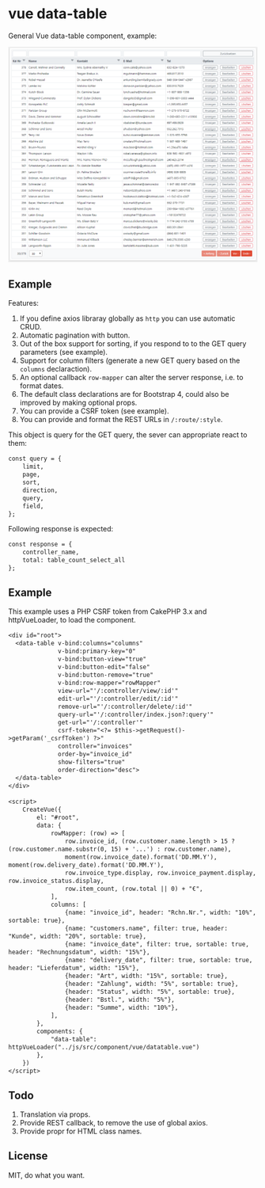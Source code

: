 # vue data-table

General Vue data-table component, example:

![](https://github.com/srad/vue-components/raw/master/doc/demo1.png)

Example
-------

Features:

1. If you define axios libraray globally as `http` you can use automatic CRUD.
1. Automatic pagination with button.
1. Out of the box support for sorting, if you respond to to the GET query parameters (see example).
1. Support for column filters (generate a new GET query based on the `columns` declaraction).
1. An optional callback `row-mapper` can alter the server response, i.e. to format dates.
1. The default class declarations are for Bootstrap 4, could also be improved by making optional props.
1. You can provide a CSRF token (see example).
1. You can provide and format the REST URLs in `/:route/:style`.

This object is query for the GET query, the sever can appropriate react to them:

```
const query = {
    limit,
    page,
    sort,
    direction,
    query,
    field,
};
```

Following response is expected:

```
const response = {
    controller_name,
    total: table_count_select_all
};
```

## Example

This example uses a PHP CSRF token from CakePHP 3.x and httpVueLoader, to load the component.

```
<div id="root">
  <data-table v-bind:columns="columns"
              v-bind:primary-key="0"
              v-bind:button-view="true"
              v-bind:button-edit="false"
              v-bind:button-remove="true"
              v-bind:row-mapper="rowMapper"
              view-url="'/:controller/view/:id'"
              edit-url="'/:controller/edit/:id'"
              remove-url="'/:controller/delete/:id'"
              query-url="'/:controller/index.json?:query'"
              get-url="'/:controller'"
              csrf-token="<?= $this->getRequest()->getParam('_csrfToken') ?>"
              controller="invoices"
              order-by="invoice_id"
              show-filters="true"
              order-direction="desc">
  </data-table>
</div>

<script>
    CreateVue({
        el: "#root",
        data: {
            rowMapper: (row) => [
                row.invoice_id, (row.customer.name.length > 15 ? (row.customer.name.substr(0, 15) + '...') : row.customer.name),
                moment(row.invoice_date).format('DD.MM.Y'), moment(row.delivery_date).format('DD.MM.Y'),
                row.invoice_type.display, row.invoice_payment.display, row.invoice_status.display,
                row.item_count, (row.total || 0) + "€",
            ],
            columns: [
                {name: "invoice_id", header: "Rchn.Nr.", width: "10%", sortable: true},
                {name: "customers.name", filter: true, header: "Kunde", width: "20%", sortable: true},
                {name: "invoice_date", filter: true, sortable: true, header: "Rechnungsdatum", width: "15%"},
                {name: "delivery_date", filter: true, sortable: true, header: "Lieferdatum", width: "15%"},
                {header: "Art", width: "15%", sortable: true},
                {header: "Zahlung", width: "5%", sortable: true},
                {header: "Status", width: "5%", sortable: true},
                {header: "Bstl.", width: "5%"},
                {header: "Summe", width: "10%"},
            ],
        },
        components: {
            "data-table": httpVueLoader("../js/src/component/vue/datatable.vue")
        },
    })
</script>
```

## Todo

1. Translation via props.
1. Provide REST callback, to remove the use of global axios.
1. Provide propr for HTML class names.

## License
MIT, do what you want.